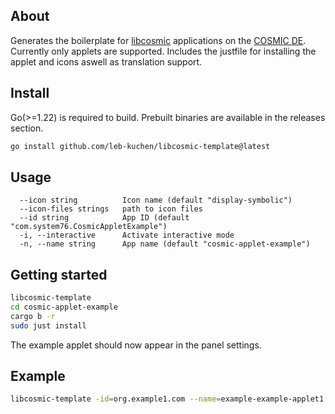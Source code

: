 
## About
Generates the boilerplate for [libcosmic](https://github.com/pop-os/libcosmic) applications on the [COSMIC DE](https://github.com/pop-os/cosmic-epoch).
Currently only applets are supported.
Includes the justfile for installing the applet and icons aswell as translation support.


## Install 
Go(>=1.22) is required to build. Prebuilt binaries are available in the releases section.
```sh
go install github.com/leb-kuchen/libcosmic-template@latest
```
## Usage
```
  --icon string          Icon name (default "display-symbolic")
  --icon-files strings   path to icon files
  --id string            App ID (default "com.system76.CosmicAppletExample")
  -i, --interactive      Activate interactive mode
  -n, --name string      App name (default "cosmic-applet-example")
```
## Getting started
```sh
libcosmic-template
cd cosmic-applet-example
cargo b -r
sudo just install
```
The example applet should now appear in the panel settings.
## Example
```sh
libcosmic-template -id=org.example1.com --name=example-example-applet1 --icon="zoom-original-symbolic.svg" --icon-files= "zoom-original-symbolic.svg"
```


